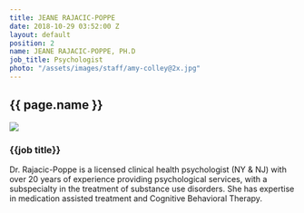 ```yaml
---
title: JEANE RAJACIC-POPPE
date: 2018-10-29 03:52:00 Z
layout: default
position: 2
name: JEANE RAJACIC-POPPE, PH.D
job_title: Psychologist
photo: "/assets/images/staff/amy-colley@2x.jpg"
---
```


<section class="team-bio">
<h1 class="small">{{ page.name }}</h1>
<img class="team-bio-photo" src="{{ page.photo }}">
<div class="team-bio-text">
    <h3>{{job title}}</h3>
    Dr. Rajacic-Poppe is a licensed clinical health psychologist (NY & NJ) with over 20 years of experience providing psychological services, with a subspecialty in the treatment of substance use disorders. She has expertise in medication assisted treatment and Cognitive Behavioral Therapy.

</div>
<section>

